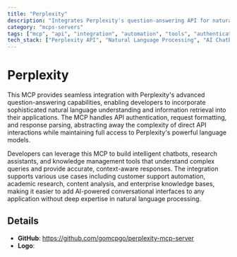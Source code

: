 ```yaml
---
title: "Perplexity"
description: "Integrates Perplexity's question-answering API for natural language understanding and information retrieval in applications."
category: "mcps-servers"
tags: ["mcp", "api", "integration", "automation", "tools", "authentication"]
tech_stack: ["Perplexity API", "Natural Language Processing", "AI Chatbots", "Information Retrieval Systems"]
---
```


# Perplexity

This MCP provides seamless integration with Perplexity's advanced question-answering capabilities, enabling developers to incorporate sophisticated natural language understanding and information retrieval into their applications. The MCP handles API authentication, request formatting, and response parsing, abstracting away the complexity of direct API interactions while maintaining full access to Perplexity's powerful language models.

Developers can leverage this MCP to build intelligent chatbots, research assistants, and knowledge management tools that understand complex queries and provide accurate, context-aware responses. The integration supports various use cases including customer support automation, academic research, content analysis, and enterprise knowledge bases, making it easier to add AI-powered conversational interfaces to any application without deep expertise in natural language processing.

## Details

- **GitHub**: https://github.com/gomcpgo/perplexity-mcp-server
- **Logo**: 
